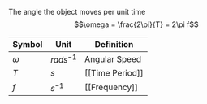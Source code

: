 The angle the object moves per unit time
$$\omega = \frac{2\pi}{T} = 2\pi f$$

| Symbol   | Unit        | Definition      |
| -------- | ----------- | --------------- |
| $\omega$ | $rads^{-1}$ | Angular Speed   |
| $T$      | $s$         | [[Time Period]] |
| $f$         | $s^{-1}$            | [[Frequency]]                |
